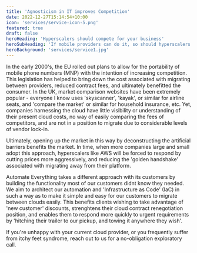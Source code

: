 ```yaml
---
title: 'Agnosticism in IT improves Competition'
date: 2022-12-27T15:14:54+10:00
icon: 'services/service-icon-5.png'
featured: true
draft: false
heroHeading: 'Hyperscalers should compete for your business'
heroSubHeading: 'If mobile providers can do it, so should hyperscalers'
heroBackground: 'services/service1.jpg'
---
```


In the early 2000's, the EU rolled out plans to allow for the portability of mobile phone numbers (MNP) with the intention of increasing competition. This legislation has helped to bring down the cost associated with migrating between providers, reduced contract fees, and ultimately benefitted the consumer. In the UK, market comparison websites have been extremely popular - everyone I know uses 'skyscanner', 'kayak', or similar for airline seats, and 'compare the market' or similar for household insurance, etc. Yet, companies harnessing the cloud have little visibility or understanding of their present cloud costs, no way of easily comparing the fees of competitors, and are not in a position to migrate due to considerable levels of vendor lock-in.

Ultimately, opening up the market in this way by deconstructing the artificial barriers benefits the market. In time, when more companies large and small adopt this approach, hyperscalers like AWS will be forced to respond by cutting prices more aggressively, and reducing the 'golden handshake' associated with migrating away from their platform.

Automate Everything takes a different approach with its customers by building the functionality most of our customers didnt know they needed. We aim to architect our automation and 'Infrastructure as Code' (IaC) in such a way as to make it simple and easy for our customers to migrate between clouds easily. This benefits clients wishing to take advantage of 'new customer' discounts, strenghtens their cloud contract renegotiation position, and enables them to respond more quickly to urgent requirements by 'hitching their trailer to our pickup, and towing it anywhere they wish'.

If you're unhappy with your current cloud provider, or you frequently suffer from itchy feet syndrome, reach out to us for a no-obligation exploratory call.
